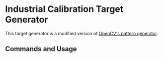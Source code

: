 # Industrial Calibration Target Generator
This target generator is a modified version of [OpenCV's pattern generator](https://github.com/opencv/opencv/tree/master/doc/pattern_tools).

## Commands and Usage